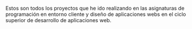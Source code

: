 Estos son todos los proyectos que he ido realizando en las asignaturas 
de programación en entorno cliente y diseño de aplicaciones webs en el 
ciclo superior de desarrollo de aplicaciones web.
